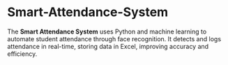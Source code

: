 # Smart-Attendance-System
The **Smart Attendance System** uses Python and machine learning to automate student attendance through face recognition. It detects and logs attendance in real-time, storing data in Excel, improving accuracy and efficiency.

